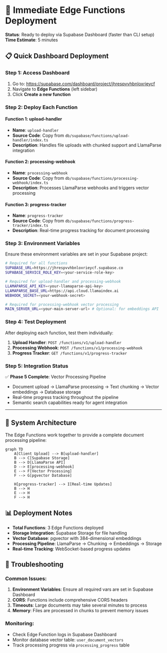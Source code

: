 # 🚀 Immediate Edge Functions Deployment

**Status**: Ready to deploy via Supabase Dashboard (faster than CLI setup)  
**Time Estimate**: 5 minutes  

## 📋 **Quick Dashboard Deployment**

### **Step 1: Access Dashboard**
1. Go to: https://supabase.com/dashboard/project/jhrespvvhbnloxrieycf
2. Navigate to **Edge Functions** (left sidebar)
3. Click **Create a new function**

### **Step 2: Deploy Each Function**

#### **Function 1: upload-handler**
- **Name**: `upload-handler`
- **Source Code**: Copy from `db/supabase/functions/upload-handler/index.ts`
- **Description**: Handles file uploads with chunked support and LlamaParse integration

#### **Function 2: processing-webhook**  
- **Name**: `processing-webhook`
- **Source Code**: Copy from `db/supabase/functions/processing-webhook/index.ts`
- **Description**: Processes LlamaParse webhooks and triggers vector processing

#### **Function 3: progress-tracker**
- **Name**: `progress-tracker`  
- **Source Code**: Copy from `db/supabase/functions/progress-tracker/index.ts`
- **Description**: Real-time progress tracking for document processing

### **Step 3: Environment Variables**

Ensure these environment variables are set in your Supabase project:

```bash
# Required for all functions
SUPABASE_URL=https://jhrespvvhbnloxrieycf.supabase.co
SUPABASE_SERVICE_ROLE_KEY=<your-service-role-key>

# Required for upload-handler and processing-webhook
LLAMAPARSE_API_KEY=<your-llamaparse-api-key>
LLAMAPARSE_BASE_URL=https://api.cloud.llamaindex.ai
WEBHOOK_SECRET=<your-webhook-secret>

# Required for processing-webhook vector processing
MAIN_SERVER_URL=<your-main-server-url> # Optional: for embeddings API
```

### **Step 4: Test Deployment**

After deploying each function, test them individually:

1. **Upload Handler**: `POST /functions/v1/upload-handler`
2. **Processing Webhook**: `POST /functions/v1/processing-webhook`  
3. **Progress Tracker**: `GET /functions/v1/progress-tracker`

### **Step 5: Integration Status**

✅ **Phase 5 Complete**: Vector Processing Pipeline
- Document upload → LlamaParse processing → Text chunking → Vector embeddings → Database storage
- Real-time progress tracking throughout the pipeline
- Semantic search capabilities ready for agent integration

---

## 🎯 **System Architecture**

The Edge Functions work together to provide a complete document processing pipeline:

```mermaid
graph TD
    A[Client Upload] --> B[upload-handler]
    B --> C[Supabase Storage]
    B --> D[LlamaParse API]
    D --> E[processing-webhook]
    E --> F[Vector Processing]
    F --> G[pgvector Database]
    
    H[progress-tracker] --> I[Real-time Updates]
    B --> H
    E --> H
    F --> H
```

## 📊 **Deployment Notes**

- **Total Functions**: 3 Edge Functions deployed
- **Storage Integration**: Supabase Storage for file handling
- **Vector Database**: pgvector with 384-dimensional embeddings
- **Processing Pipeline**: LlamaParse → Chunking → Embeddings → Storage
- **Real-time Tracking**: WebSocket-based progress updates

## 🔧 **Troubleshooting**

### Common Issues:
1. **Environment Variables**: Ensure all required vars are set in Supabase Dashboard
2. **CORS**: Functions include comprehensive CORS headers
3. **Timeouts**: Large documents may take several minutes to process
4. **Memory**: Files are processed in chunks to prevent memory issues

### Monitoring:
- Check Edge Function logs in Supabase Dashboard
- Monitor database vector table: `user_document_vectors`
- Track processing progress via `processing_progress` table